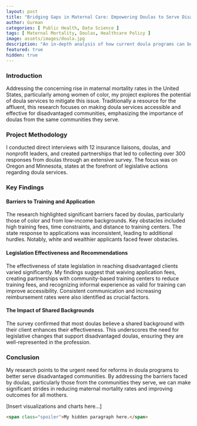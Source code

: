 ```yaml
---
layout: post
title: "Bridging Gaps in Maternal Care: Empowering Doulas to Serve Disadvantaged Communities"
author: Gurman
categories: [ Public Health, Data Science ]
tags: [ Maternal Mortality, Doulas, Healthcare Policy ]
image: assets/images/doula.jpg
description: "An in-depth analysis of how current doula programs can be reformed to better serve disadvantaged communities, based on extensive research and data analysis."
featured: true
hidden: true
---
```


### Introduction

Addressing the concerning rise in maternal mortality rates in the United States, particularly among women of color, my project explores the potential of doula services to mitigate this issue. Traditionally a resource for the affluent, this research focuses on making doula services accessible and effective for disadvantaged communities, emphasizing the importance of doulas from the same communities they serve.

### Project Methodology

I conducted direct interviews with 12 insurance liaisons, doulas, and nonprofit leaders, and created partnerships that led to collecting over 300 responses from doulas through an extensive survey. The focus was on Oregon and Minnesota, states at the forefront of legislative actions regarding doula services.

### Key Findings

#### Barriers to Training and Application
The research highlighted significant barriers faced by doulas, particularly those of color and from low-income backgrounds. Key obstacles included high training fees, time constraints, and distance to training centers. The state response to applications was inconsistent, leading to additional hurdles. Notably, white and wealthier applicants faced fewer obstacles.

#### Legislation Effectiveness and Recommendations
The effectiveness of state legislation in reaching disadvantaged clients varied significantly. My findings suggest that waiving application fees, creating partnerships with community-based training centers to reduce training fees, and recognizing informal experience as valid for training can improve accessibility. Consistent communication and increasing reimbursement rates were also identified as crucial factors.

#### The Impact of Shared Backgrounds
The survey confirmed that most doulas believe a shared background with their client enhances their effectiveness. This underscores the need for legislative changes that support disadvantaged doulas, ensuring they are well-represented in the profession.

### Conclusion

My research points to the urgent need for reforms in doula programs to better serve disadvantaged communities. By addressing the barriers faced by doulas, particularly those from the communities they serve, we can make significant strides in reducing maternal mortality rates and improving outcomes for all mothers.

[Insert visualizations and charts here...]


```html
<span class="spoiler">My hidden paragraph here.</span>
```
